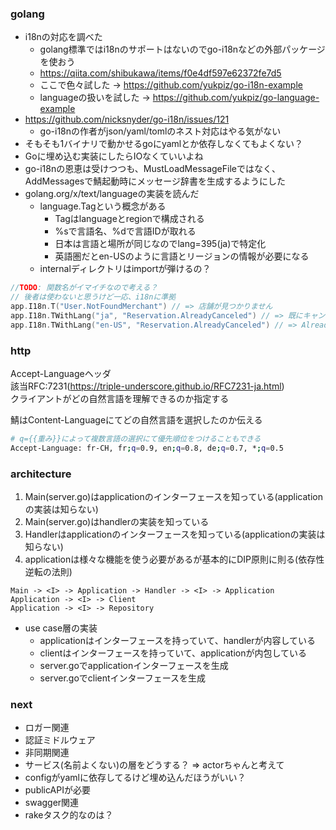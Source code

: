 ### golang

- i18nの対応を調べた
  - golang標準ではi18nのサポートはないのでgo-i18nなどの外部パッケージを使おう
  - https://qiita.com/shibukawa/items/f0e4df597e62372fe7d5
  - ここで色々試した -> https://github.com/yukpiz/go-i18n-example
  - languageの扱いを試した -> https://github.com/yukpiz/go-language-example
- https://github.com/nicksnyder/go-i18n/issues/121
  - go-i18nの作者がjson/yaml/tomlのネスト対応はやる気がない
- そもそも1バイナリで動かせるgoにyamlとか依存しなくてもよくない？
- Goに埋め込む実装にしたらIOなくていいよね
- go-i18nの恩恵は受けつつも、MustLoadMessageFileではなく、AddMessagesで鯖起動時にメッセージ辞書を生成するようにした
- golang.org/x/text/languageの実装を読んだ
  - language.Tagという概念がある
    - Tagはlanguageとregionで構成される
    - %sで言語名、%dで言語IDが取れる
    - 日本は言語と場所が同じなのでlang=395(ja)で特定化
    - 英語圏だとen-USのように言語とリージョンの情報が必要になる
  - internalディレクトリはimportが弾けるの？


```go
//TODO: 関数名がイマイチなので考える？
// 後者は使わないと思うけど一応、i18nに準拠
app.I18n.T("User.NotFoundMerchant") // => 店舗が見つかりません
app.I18n.TWithLang("ja", "Reservation.AlreadyCanceled") // => 既にキャンセル済みの予約です
app.I18n.TWithLang("en-US", "Reservation.AlreadyCanceled") // => Already canceled reservation
```

### http

Accept-Languageヘッダ  
該当RFC:7231(https://triple-underscore.github.io/RFC7231-ja.html)  
クライアントがどの自然言語を理解できるのか指定する  

鯖はContent-Languageにてどの自然言語を選択したのか伝える  

```bash
# q={{重み}}によって複数言語の選択にて優先順位をつけることもできる
Accept-Language: fr-CH, fr;q=0.9, en;q=0.8, de;q=0.7, *;q=0.5
```


### architecture

1. Main(server.go)はapplicationのインターフェースを知っている(applicationの実装は知らない)
2. Main(server.go)はhandlerの実装を知っている
3. Handlerはapplicationのインターフェースを知っている(applicationの実装は知らない)
4. applicationは様々な機能を使う必要があるが基本的にDIP原則に則る(依存性逆転の法則)

```
Main -> <I> -> Application -> Handler -> <I> -> Application
Application -> <I> -> Client
Application -> <I> -> Repository
```

- use case層の実装
  - applicationはインターフェースを持っていて、handlerが内容している
  - clientはインターフェースを持っていて、applicationが内包している
  - server.goでapplicationインターフェースを生成
  - server.goでclientインターフェースを生成


### next

- ロガー関連
- 認証ミドルウェア
- 非同期関連
- サービス(名前よくない)の層をどうする？ => actorちゃんと考えて
- configがyamlに依存してるけど埋め込んだほうがいい？
- publicAPIが必要
- swagger関連
- rakeタスク的なのは？